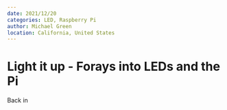 ```yaml
---
date: 2021/12/20
categories: LED, Raspberry Pi
author: Michael Green
location: California, United States
---
```


# Light it up - Forays into LEDs and the Pi

Back in 